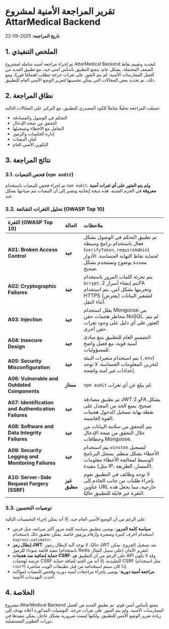 # تقرير المراجعة الأمنية لمشروع AttarMedical Backend

**تاريخ المراجعة:** 2025-09-22

## 1. الملخص التنفيذي

تم إجراء مراجعة أمنية شاملة لمشروع AttarMedical Backend لتحديد وتقييم نقاط الضعف المحتملة. بشكل عام، يتمتع التطبيق بأساس أمني جيد، مع تطبيق العديد من أفضل الممارسات الأمنية. لم يتم العثور على ثغرات حرجة تتطلب اهتمامًا فوريًا. ومع ذلك، تم تحديد بعض المجالات التي يمكن تحسينها لتعزيز الوضع الأمني العام للتطبيق.

## 2. نطاق المراجعة

شملت المراجعة تحليلًا شاملاً للكود المصدري للتطبيق، مع التركيز على المجالات التالية:

*   التحكم في الوصول والمصادقة
*   التحقق من صحة الإدخال
*   التعامل مع الأخطاء وتسجيلها
*   إدارة الجلسات والرموز
*   أمان التبعيات
*   التكوين الأمني العام

## 3. نتائج المراجعة

### 3.1. فحص التبعيات (`npm audit`)

تم إجراء فحص للتبعيات باستخدام `npm audit`، **ولم يتم العثور على أي ثغرات أمنية معروفة** في الحزم المثبتة. هذه نتيجة إيجابية وتشير إلى أن التبعيات تتم صيانتها بشكل جيد.

### 3.2. تحليل الثغرات الشائعة (OWASP Top 10)

| الثغرة (OWASP Top 10) | الحالة | ملاحظات |
| :--- | :--- | :--- |
| **A01: Broken Access Control** | **جيد** | تم تطبيق التحكم في الوصول بشكل فعال باستخدام برامج وسيطة (`verifyToken`, `requireAdmin`) لحماية نقاط النهاية الحساسة. الأدوار محددة بوضوح وتستخدم بشكل صحيح. |
| **A02: Cryptographic Failures** | **جيد** | يتم تجزئة كلمات المرور باستخدام `bcrypt`. يتم إنشاء أسرار 2FA وتخزينها بشكل آمن. يتم استخدام HTTPS (يفترض) لتشفير البيانات أثناء النقل. |
| **A03: Injection** | **جيد** | يقلل استخدام Mongoose من مخاطر هجمات حقن NoSQL. لم يتم العثور على أي دليل على وجود ثغرات حقن أخرى. |
| **A04: Insecure Design** | **جيد** | التصميم العام للتطبيق يتبع مبادئ أمنية قوية، مع فصل واضح للمسؤوليات. |
| **A05: Security Misconfiguration** | **جيد** | يتم استخدام متغيرات البيئة (`.env`) لتخزين المعلومات الحساسة. لا توجد إعدادات غير آمنة واضحة. |
| **A06: Vulnerable and Outdated Components** | **ممتاز** | `npm audit` لم يبلغ عن أي ثغرات. |
| **A07: Identification and Authentication Failures** | **جيد** | تم تطبيق مصادقة JWT و 2FA بشكل صحيح. يمنع الحد من المعدل على نقطة نهاية تسجيل الدخول هجمات القوة الغاشمة. |
| **A08: Software and Data Integrity Failures** | **جيد** | يتم التحقق من سلامة البيانات من خلال التحقق من صحة الإدخال وخطافات Mongoose. |
| **A09: Security Logging and Monitoring Failures** | **جيد** | يتم استخدام `winston` لتسجيل الأخطاء بشكل منظم. يسجل البرنامج الوسيط لمعالجة الأخطاء معلومات مفيدة (مثل IP، المسار، الطريقة). |
| **A10: Server-Side Request Forgery (SSRF)** | **غير مطبق** | لا توجد وظائف في التطبيق تقوم بإجراء طلبات من جانب الخادم إلى عناوين URL خارجية، مما يجعل هذه الثغرة غير قابلة للتطبيق حاليًا. |

### 3.3. توصيات التحسين

على الرغم من أن الوضع الأمني العام جيد، إلا أنه يمكن إجراء التحسينات التالية:

*   **سياسة كلمة المرور**: يوصى بتطبيق سياسة كلمة مرور أكثر صرامة، مثل فرض استخدام أحرف كبيرة وصغيرة وأرقام ورموز خاصة. يمكن تحقيق ذلك باستخدام `express-validator`.
*   **إبطال رمز JWT**: حاليًا، لا توجد آلية لإبطال رموز JWT بعد تسجيل الخروج. يمكن تنفيذ قائمة سوداء للرموز (باستخدام Redis على سبيل المثال) لتعزيز الأمان.
*   **حماية إضافية ضد هجمات CSRF**: على الرغم من أن التطبيق هو API وقد لا يكون عرضة لهجمات CSRF التقليدية، إلا أنه من الجيد إضافة حماية CSRF (مثل استخدام `csurf`) إذا كان سيتم استخدامه من قبل تطبيقات الويب مباشرة.
*   **مراجعة أمنية دورية**: يوصى بإجراء مراجعات أمنية دورية وفحص للتبعيات لمواكبة أحدث التهديدات الأمنية.

## 4. الخلاصة

مشروع AttarMedical Backend يتمتع بأساس أمني قوي. تم تطبيق العديد من أفضل الممارسات الأمنية، ولم يتم العثور على ثغرات حرجة. التوصيات المذكورة أعلاه تهدف إلى زيادة تعزيز الوضع الأمني للتطبيق، ولكنها ليست ضرورية بشكل عاجل. يمكن تنفيذها في دورات التطوير المستقبلية.

